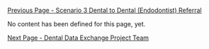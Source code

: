 [Previous Page - Scenario 3 Dental to Dental (Endodontist) Referral](scenario_3_dental_to_dental_endodontist_referral.html)

No content has been defined for this page, yet.

[Next Page - Dental Data Exchange Project Team](team.html)